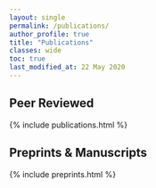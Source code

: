 ```yaml
---
layout: single
permalink: /publications/
author_profile: true
title: "Publications"
classes: wide
toc: true
last_modified_at: 22 May 2020
---
```


## Peer Reviewed

{% include publications.html %}

## Preprints & Manuscripts

{% include preprints.html %}
